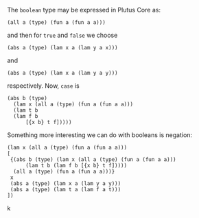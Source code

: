 The `boolean` type may be expressed in Plutus Core as:
```
(all a (type) (fun a (fun a a)))
```
and then for `true` and `false` we choose
```
(abs a (type) (lam x a (lam y a x)))
```
and
```
(abs a (type) (lam x a (lam y a y)))
```
respectively. 
Now, `case` is 
```
(abs b (type)
  (lam x (all a (type) (fun a (fun a a)))
  (lam t b
  (lam f b
      [{x b} t f]))))
``` 

Something more interesting we can do with booleans is negation:
```
(lam x (all a (type) (fun a (fun a a)))
[
 {(abs b (type) (lam x (all a (type) (fun a (fun a a))) 
      (lam t b (lam f b [{x b} t f]))))
  (all a (type) (fun a (fun a a)))}
 x
 (abs a (type) (lam x a (lam y a y)))
 (abs a (type) (lam t a (lam f a t)))
]) 
```
k